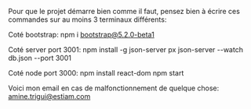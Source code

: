 Pour que le projet démarre bien comme il faut, pensez bien à écrire ces commandes sur au moins 3 terminaux différents:

Coté bootstrap:
npm i bootstrap@5.2.0-beta1

Coté server port 3001:
npm install -g json-server
px json-server --watch db.json --port 3001

Coté node port 3000:
npm install react-dom
npm start


Voici mon email en cas de malfonctionnement de quelque chose: amine.trigui@estiam.com

